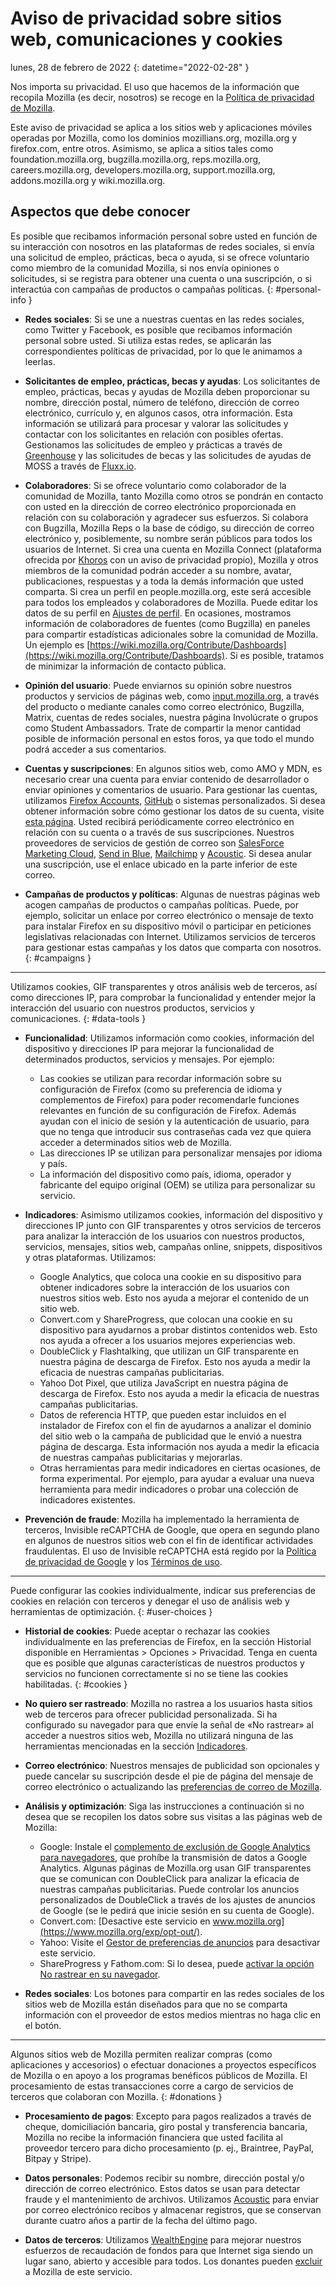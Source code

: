 ﻿# Aviso de privacidad sobre sitios web, comunicaciones y cookies

lunes, 28 de febrero de 2022
{: datetime="2022-02-28" }

Nos importa su privacidad. El uso que hacemos de la información que recopila Mozilla (es decir, nosotros) se recoge en la [Política de privacidad de Mozilla](https://www.mozilla.org/privacy/).

Este aviso de privacidad se aplica a los sitios web y aplicaciones móviles operadas por Mozilla, como los dominios mozillians.org, mozilla.org y firefox.com, entre otros. Asimismo, se aplica a sitios tales como foundation.mozilla.org, bugzilla.mozilla.org, reps.mozilla.org, careers.mozilla.org, developers.mozilla.org, support.mozilla.org, addons.mozilla.org y wiki.mozilla.org.

## Aspectos que debe conocer

Es posible que recibamos información personal sobre usted en función de su interacción con nosotros en las plataformas de redes sociales, si envía una solicitud de empleo, prácticas, beca o ayuda, si se ofrece voluntario como miembro de la comunidad Mozilla, si nos envía opiniones o solicitudes, si se registra para obtener una cuenta o una suscripción, o si interactúa con campañas de productos o campañas políticas. 
{: #personal-info }

* **Redes sociales**: Si se une a nuestras cuentas en las redes sociales, como Twitter y Facebook, es posible que recibamos información personal sobre usted. Si utiliza estas redes, se aplicarán las correspondientes políticas de privacidad, por lo que le animamos a leerlas.

* **Solicitantes de empleo, prácticas, becas y ayudas**: Los solicitantes de empleo, prácticas, becas y ayudas de Mozilla deben proporcionar su nombre, dirección postal, número de teléfono, dirección de correo electrónico, currículo y, en algunos casos, otra información. Esta información se utilizará para procesar y valorar las solicitudes y contactar con los solicitantes en relación con posibles ofertas. Gestionamos las solicitudes de empleo y prácticas a través de [Greenhouse](https://www.greenhouse.io/privacy-policy) y las solicitudes de becas y las solicitudes de ayudas de MOSS a través de [Fluxx.io](https://www.fluxx.io/privacy-policy).

* **Colaboradores**: Si se ofrece voluntario como colaborador de la comunidad de Mozilla, tanto Mozilla como otros se pondrán en contacto con usted en la dirección de correo electrónico proporcionada en relación con su colaboración y agradecer sus esfuerzos. Si colabora con Bugzilla, Mozilla Reps o la base de código, su dirección de correo electrónico y, posiblemente, su nombre serán públicos para todos los usuarios de Internet. Si crea una cuenta en Mozilla Connect (plataforma ofrecida por [Khoros](https://khoros.com/privacy) con un aviso de privacidad propio), Mozilla y otros miembros de la comunidad podrán acceder a su nombre, avatar, publicaciones, respuestas y a toda la demás información que usted comparta. Si crea un perfil en people.mozilla.org, este será accesible para todos los empleados y colaboradores de Mozilla. Puede editar los datos de su perfil en [Ajustes de perfil](https://people.mozilla.org/e?section=personal-info). En ocasiones, mostramos información de colaboradores de fuentes (como Bugzilla) en paneles para compartir estadísticas adicionales sobre la comunidad de Mozilla. Un ejemplo es [https://wiki.mozilla.org/Contribute/Dashboards](https://wiki.mozilla.org/Contribute/Dashboards). Si es posible, tratamos de minimizar la información de contacto pública.

* **Opinión del usuario**: Puede enviarnos su opinión sobre nuestros productos y servicios de páginas web, como [input.mozilla.org](https://input.mozilla.org/), a través del producto o mediante canales como correo electrónico, Bugzilla, Matrix, cuentas de redes sociales, nuestra página Involúcrate o grupos como Student Ambassadors. Trate de compartir la menor cantidad posible de información personal en estos foros, ya que todo el mundo podrá acceder a sus comentarios.

* **Cuentas y suscripciones**: En algunos sitios web, como AMO y MDN, es necesario crear una cuenta para enviar contenido de desarrollador o enviar opiniones y comentarios de usuario. Para gestionar las cuentas, utilizamos [Firefox Accounts](https://www.mozilla.org/privacy/firefox/), [GitHub](https://help.github.com/en/github/site-policy/github-privacy-statement#our-use-of-cookies-and-tracking) o sistemas personalizados. Si desea obtener información sobre cómo gestionar los datos de su cuenta, visite [esta página](https://support.mozilla.org/kb/managing-account-data). Usted recibirá periódicamente correo electrónico en relación con su cuenta o a través de sus suscripciones. Nuestros proveedores de servicios de gestión de correo son [SalesForce Marketing Cloud](https://www.marketingcloud.com/privacy-policy/website-privacy-statement/), [Send in Blue](https://www.sendinblue.com/legal/privacypolicy/), [Mailchimp](https://mailchimp.com/legal/privacy/) y [Acoustic](https://acoustic.com/privacy-notice/). Si desea anular una suscripción, use el enlace ubicado en la parte inferior de este correo. 

* **Campañas de productos y políticas**: Algunas de nuestras páginas web acogen campañas de productos o campañas políticas. Puede, por ejemplo, solicitar un enlace por correo electrónico o mensaje de texto para instalar Firefox en su dispositivo móvil o participar en peticiones legislativas relacionadas con Internet. Utilizamos servicios de terceros para gestionar estas campañas y los datos que comparta con nosotros. 
{: #campaigns }

---------------------------------------

Utilizamos cookies, GIF transparentes y otros análisis web de terceros, así como direcciones IP, para comprobar la funcionalidad y entender mejor la interacción del usuario con nuestros productos, servicios y comunicaciones. 
{: #data-tools }

* **Funcionalidad**: Utilizamos información como cookies, información del dispositivo y direcciones IP para mejorar la funcionalidad de determinados productos, servicios y mensajes. Por ejemplo:
    * Las cookies se utilizan para recordar información sobre su configuración de Firefox (como su preferencia de idioma y complementos de Firefox) para poder recomendarle funciones relevantes en función de su configuración de Firefox. Además ayudan con el inicio de sesión y la autenticación de usuario, para que no tenga que introducir sus contraseñas cada vez que quiera acceder a determinados sitios web de Mozilla.
    * Las direcciones IP se utilizan para personalizar mensajes por idioma y país.
    * La información del dispositivo como país, idioma, operador y fabricante del equipo original (OEM) se utiliza para personalizar su servicio.

* **Indicadores**: Asimismo utilizamos cookies, información del dispositivo y direcciones IP junto con GIF transparentes y otros servicios de terceros para analizar la interacción de los usuarios con nuestros productos, servicios, mensajes, sitios web, campañas online, snippets, dispositivos y otras plataformas. Utilizamos:
    * Google Analytics, que coloca una cookie en su dispositivo para obtener indicadores sobre la interacción de los usuarios con nuestros sitios web. Esto nos ayuda a mejorar el contenido de un sitio web.
    * Convert.com y ShareProgress, que colocan una cookie en su dispositivo para ayudarnos a probar distintos contenidos web. Esto nos ayuda a ofrecer a los usuarios mejores experiencias web.
    * DoubleClick y Flashtalking, que utilizan un GIF transparente en nuestra página de descarga de Firefox. Esto nos ayuda a medir la eficacia de nuestras campañas publicitarias.
    * Yahoo Dot Pixel, que utiliza JavaScript en nuestra página de descarga de Firefox. Esto nos ayuda a medir la eficacia de nuestras campañas publicitarias.
    * Datos de referencia HTTP, que pueden estar incluidos en el instalador de Firefox con el fin de ayudarnos a analizar el dominio del sitio web o la campaña de publicidad que le envió a nuestra página de descarga. Esta información nos ayuda a medir la eficacia de nuestras campañas publicitarias y mejorarlas.
    * Otras herramientas para medir indicadores en ciertas ocasiones, de forma experimental. Por ejemplo, para ayudar a evaluar una nueva herramienta para medir indicadores o probar una colección de indicadores existentes.
  
* **Prevención de fraude**: Mozilla ha implementado la herramienta de terceros, Invisible reCAPTCHA de Google, que opera en segundo plano en algunos de nuestros sitios web con el fin de identificar actividades fraudulentas. El uso de Invisible reCAPTCHA está regido por la [Política de privacidad de Google](https://www.google.com/intl/policies/privacy/) y los [Términos de uso](https://policies.google.com/terms).

---------------------------------------

Puede configurar las cookies individualmente, indicar sus preferencias de cookies en relación con terceros y denegar el uso de análisis web y herramientas de optimización. 
{: #user-choices }

* **Historial de cookies**: Puede aceptar o rechazar las cookies individualmente en las preferencias de Firefox, en la sección Historial disponible en Herramientas > Opciones > Privacidad. Tenga en cuenta que es posible que algunas características de nuestros productos y servicios no funcionen correctamente si no se tiene las cookies habilitadas. 
{: #cookies }

* **No quiero ser rastreado**: Mozilla no rastrea a los usuarios hasta sitios web de terceros para ofrecer publicidad personalizada. Si ha configurado su navegador para que envíe la señal de «No rastrear» al acceder a nuestros sitios web, Mozilla no utilizará ninguna de las herramientas mencionadas en la sección [Indicadores](https://www.mozilla.org/privacy/websites/#data-tools).

* **Correo electrónico**: Nuestros mensajes de publicidad son opcionales y puede cancelar su suscripción desde el pie de página del mensaje de correo electrónico o actualizando las [preferencias de correo de Mozilla](https://www.mozilla.org/newsletter/recovery/).

* **Análisis y optimización**: Siga las instrucciones a continuación si no desea que se recopilen los datos sobre sus visitas a las páginas web de Mozilla:
    * Google: Instale el [complemento de exclusión de Google Analytics para navegadores](https://tools.google.com/dlpage/gaoptout), que prohíbe la transmisión de datos a Google Analytics. Algunas páginas de Mozilla.org usan GIF transparentes que se comunican con DoubleClick para analizar la eficacia de nuestras campañas publicitarias. Puede controlar los anuncios personalizados de DoubleClick a través de los ajustes de anuncios de Google (se le pedirá que inicie sesión en su cuenta de Google).
    * Convert.com: [Desactive este servicio en www.mozilla.org](https://www.mozilla.org/exp/opt-out/).
    * Yahoo: Visite el [Gestor de preferencias de anuncios](https://aim.yahoo.com/aim/us/en/optout/) para desactivar este servicio.
    * ShareProgress y Fathom.com: Si lo desea, puede [activar la opción No rastrear en su navegador](https://support.mozilla.org/kb/how-do-i-turn-do-not-track-feature).

* **Redes sociales**: Los botones para compartir en las redes sociales de los sitios web de Mozilla están diseñados para que no se comparta información con el proveedor de estos medios mientras no haga clic en el botón.

---------------------------------------

Algunos sitios web de Mozilla permiten realizar compras (como aplicaciones y accesorios) o efectuar donaciones a proyectos específicos de Mozilla o en apoyo a los programas benéficos públicos de Mozilla. El procesamiento de estas transacciones corre a cargo de servicios de terceros que colaboran con Mozilla. 
{: #donations }

* **Procesamiento de pagos**: Excepto para pagos realizados a través de cheque, domiciliación bancaria, giro postal y transferencia bancaria, Mozilla no recibe la información financiera que usted facilita al proveedor tercero para dicho procesamiento (p. ej., Braintree, PayPal, Bitpay y Stripe).

* **Datos personales**: Podemos recibir su nombre, dirección postal y/o dirección de correo electrónico. Estos datos se usan para detectar fraude y el mantenimiento de archivos. Utilizamos [Acoustic](https://acoustic.com/privacy-notice/) para enviar por correo electrónico recibos y almacenar registros, que se conservan durante cuatro años a partir de la fecha del último pago. 

* **Datos de terceros**: Utilizamos [WealthEngine](https://www.wealthengine.com/wealthengine-inc-privacy-policy/) para mejorar nuestros esfuerzos de recaudación de fondos para que Internet siga siendo un lugar sano, abierto y accesible para todos. Los donantes pueden [excluir](https://app.onetrust.com/app/#/webform/4ba08202-2ede-4934-a89e-f0b0870f95f0) a Mozilla de este servicio.
